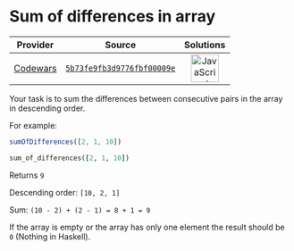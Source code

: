 [_metadata_:generated]: - "true"

# Sum of differences in array

<!-- INFO TABLE BEGIN -->

| Provider                                        | Source                                                                               | Solutions                                                                                                                                                    |
| :---------------------------------------------: | :----------------------------------------------------------------------------------: | :----------------------------------------------------------------------------------------------------------------------------------------------------------: |
| [Codewars](../../../docs/providers/Codewars.md) | [`5b73fe9fb3d9776fbf00009e`](https://www.codewars.com/kata/5b73fe9fb3d9776fbf00009e) | [<img src="https://res.cloudinary.com/rascaltwo/image/upload/v1631924076/javascript_ehszr7.svg" alt="JavaScript" title="JavaScript" width="50" />](solve.js) |

<!-- INFO TABLE END -->

Your task is to sum the differences between consecutive pairs in the array in descending order.

For example: 
```javascript
sumOfDifferences([2, 1, 10])
```
```ruby
sum_of_differences([2, 1, 10])
```
Returns `9`

Descending order: `[10, 2, 1]`

Sum: `(10 - 2) + (2 - 1) = 8 + 1 = 9`

If the array is empty or the array has only one element the result should be `0` (Nothing in Haskell).

